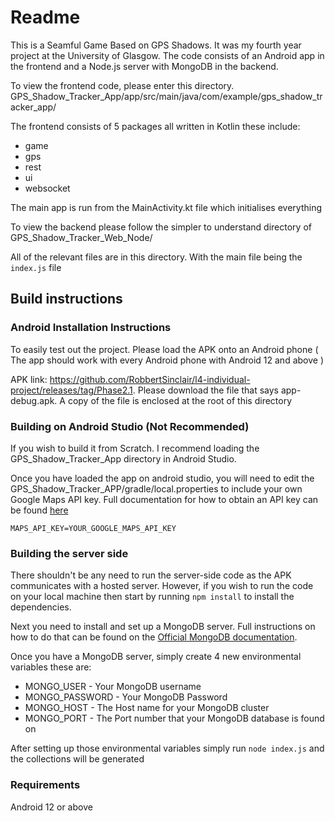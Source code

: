 # Readme

This is a Seamful Game Based on GPS Shadows. It was my fourth year project at the University of Glasgow. The code consists of an Android app in the frontend and a Node.js server with MongoDB in the backend.

To view the frontend code, please enter this directory. GPS_Shadow_Tracker_App/app/src/main/java/com/example/gps_shadow_tracker_app/

The frontend consists of 5 packages all written in Kotlin these include:

* game
* gps
* rest
* ui
* websocket

The main app is run from the MainActivity.kt file which initialises everything

To view the backend please follow the simpler to understand directory of GPS_Shadow_Tracker_Web_Node/

All of the relevant files are in this directory. With the main file being the `index.js` file

## Build instructions

### Android Installation Instructions

To easily test out the project. Please load the APK onto an Android phone ( The app should work with every Android phone with Android 12 and above )

APK link: https://github.com/RobbertSinclair/l4-individual-project/releases/tag/Phase2.1. Please download the file that says app-debug.apk. A copy of the file is
enclosed at the root of this directory

### Building on Android Studio (Not Recommended)

If you wish to build it from Scratch. I recommend loading the GPS_Shadow_Tracker_App directory in Android Studio.

Once you have loaded the app on android studio, you will need to edit the GPS_Shadow_Tracker_APP/gradle/local.properties to include your own Google Maps API
key. Full documentation for how to obtain an API key can be found [here](https://developers.google.com/maps/documentation/javascript/get-api-key)

```
MAPS_API_KEY=YOUR_GOOGLE_MAPS_API_KEY
```

### Building the server side

There shouldn't be any need to run the server-side code as the APK communicates with a hosted server. However, if you wish to run the code on your local machine then
start by running `npm install` to install the dependencies.

Next you need to install and set up a MongoDB server. Full instructions on how to do that can be found on the [Official MongoDB documentation](https://www.mongodb.com/docs/atlas/getting-started/?tck=docs_driver_nodejs).

Once you have a MongoDB server, simply create 4 new environmental variables these are:

* MONGO_USER - Your MongoDB username
* MONGO_PASSWORD - Your MongoDB Password
* MONGO_HOST - The Host name for your MongoDB cluster
* MONGO_PORT - The Port number that your MongoDB database is found on

After setting up those environmental variables simply run `node index.js` and the collections will be generated

### Requirements

Android 12 or above
